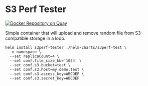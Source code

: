 # S3 Perf Tester
[![Docker Repository on Quay](https://quay.io/repository/slukasik/s3perf-tester/status "Docker Repository on Quay")](https://quay.io/repository/slukasik/s3perf-tester)

Simple container that will upload and remove random file from S3-compatible storage in a loop.

``` shell
helm install s3perf-tester ./helm-charts/s3perf-test \
  -n namespace \
  --set replicaCount=4 \
  --set conf.file_size_kb='1024' \
  --set conf.s3.bucket=test \
  --set conf.s3.host=my.demo.test \
  --set conf.s3.access_key=ABCDEF \
  --set conf.s3.secret_key=ABCDEF
```

